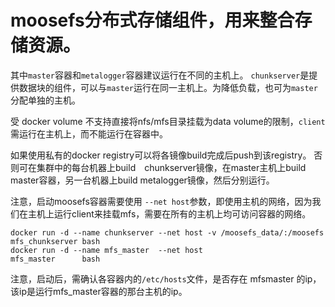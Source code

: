 # moosefs分布式存储组件，用来整合存储资源。

其中`master`容器和`metalogger`容器建议运行在不同的主机上。
`chunkserver`是提供数据块的组件，可以与`master`运行在同一主机上。为降低负载，也可为`master`分配单独的主机。

受 docker volume 不支持直接将nfs/mfs目录挂载为data volume的限制，`client`需运行在主机上，而不能运行在容器中。

如果使用私有的docker registry可以将各镜像build完成后push到该registry。
否则可在集群中的每台机器上build　chunkserver镜像，在master主机上build master容器，另一台机器上build metalogger镜像，然后分别运行。

注意，启动moosefs容器需要使用 `--net host`参数，即使用主机的网络，因为我们在主机上运行client来挂载mfs，需要在所有的主机上均可访问容器的网络。
```
docker run -d --name chunkserver --net host -v /moosefs_data/:/moosefs mfs_chunkserver bash
docker run -d --name mfs_master  --net host                            mfs_master      bash
```
注意，启动后，需确认各容器内的`/etc/hosts`文件，是否存在 mfsmaster 的ip，该ip是运行mfs_master容器的那台主机的ip。
